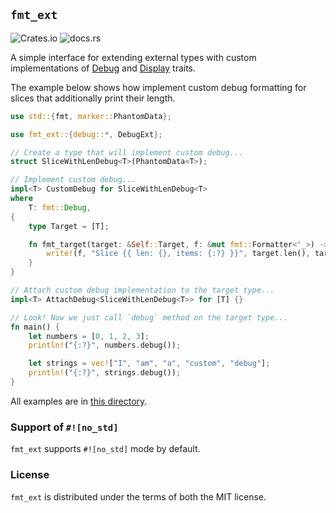 ## `fmt_ext`

![Crates.io](https://img.shields.io/crates/v/fmt_ext)
![docs.rs](https://img.shields.io/docsrs/fmt_ext)

A simple interface for extending external types with custom implementations of [Debug] and
[Display] traits.

The example below shows how implement custom debug formatting for slices that additionally print
their length.

```rust
use std::{fmt, marker::PhantomData};

use fmt_ext::{debug::*, DebugExt};

// Create a type that will implement custom debug...
struct SliceWithLenDebug<T>(PhantomData<T>);

// Implement custom debug...
impl<T> CustomDebug for SliceWithLenDebug<T>
where
    T: fmt::Debug,
{
    type Target = [T];

    fn fmt_target(target: &Self::Target, f: &mut fmt::Formatter<'_>) -> fmt::Result {
        write!(f, "Slice {{ len: {}, items: {:?} }}", target.len(), target)
    }
}

// Attach custom debug implementation to the target type...
impl<T> AttachDebug<SliceWithLenDebug<T>> for [T] {}

// Look! Now we just call `debug` method on the target type...
fn main() {
    let numbers = [0, 1, 2, 3];
    println!("{:?}", numbers.debug());

    let strings = vec!["I", "am", "a", "custom", "debug"];
    println!("{:?}", strings.debug());
}
```

All examples are in [this directory].

### Support of `#![no_std]`

`fmt_ext` supports `#![no_std]` mode by default.

### License

`fmt_ext` is distributed under the terms of both the MIT license.

[Debug]: https://doc.rust-lang.org/stable/std/fmt/trait.Display.html

[Display]: https://doc.rust-lang.org/stable/std/fmt/trait.Debug.html

[this directory]: https://github.com/ilyavenner/fmt-ext/tree/master/examples
